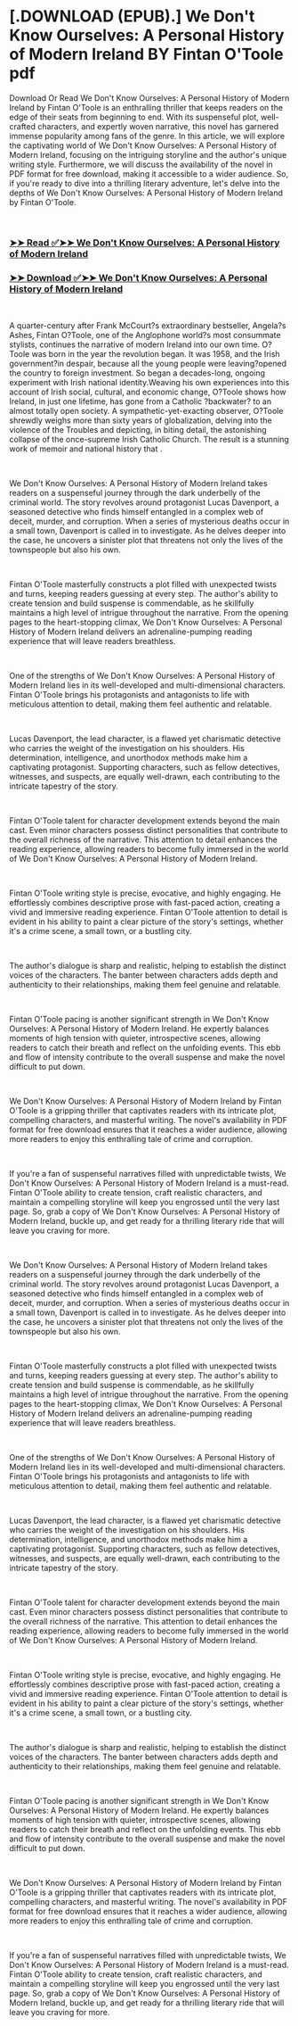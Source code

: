 # [.DOWNLOAD (EPUB).] We Don't Know Ourselves: A Personal History of Modern Ireland BY Fintan O'Toole pdf

<p>Download Or Read We Don't Know Ourselves: A Personal History of Modern Ireland by Fintan O'Toole is an enthralling thriller that keeps readers on the edge of their seats from beginning to end. With its suspenseful plot, well-crafted characters, and expertly woven narrative, this novel has garnered immense popularity among fans of the genre. In this article, we will explore the captivating world of We Don't Know Ourselves: A Personal History of Modern Ireland, focusing on the intriguing storyline and the author's unique writing style. Furthermore, we will discuss the availability of the novel in PDF format for free download, making it accessible to a wider audience. So, if you're ready to dive into a thrilling literary adventure, let's delve into the depths of We Don't Know Ourselves: A Personal History of Modern Ireland by Fintan O'Toole.</p>
<p>&nbsp;</p>

### [➤➤ Read ✅➤➤ We Don't Know Ourselves: A Personal History of Modern Ireland](https://realpdfbooksdrive.blogspot.com/id/56769525)

### [➤➤ Download ✅➤➤ We Don't Know Ourselves: A Personal History of Modern Ireland](https://realpdfbooksdrive.blogspot.com/id/56769525)

<p>&nbsp;</p>
<p>A quarter-century after Frank McCourt?s extraordinary bestseller, Angela?s Ashes, Fintan O?Toole, one of the Anglophone world?s most consummate stylists, continues the narrative of modern Ireland into our own time. O?Toole was born in the year the revolution began. It was 1958, and the Irish government?in despair, because all the young people were leaving?opened the country to foreign investment. So began a decades-long, ongoing experiment with Irish national identity.Weaving his own experiences into this account of Irish social, cultural, and economic change, O?Toole shows how Ireland, in just one lifetime, has gone from a Catholic ?backwater? to an almost totally open society. A sympathetic-yet-exacting observer, O?Toole shrewdly weighs more than sixty years of globalization, delving into the violence of the Troubles and depicting, in biting detail, the astonishing collapse of the once-supreme Irish Catholic Church. The result is a stunning work of memoir and national history that .</p>
<p>&nbsp;</p>
<p>We Don't Know Ourselves: A Personal History of Modern Ireland takes readers on a suspenseful journey through the dark underbelly of the criminal world. The story revolves around protagonist Lucas Davenport, a seasoned detective who finds himself entangled in a complex web of deceit, murder, and corruption. When a series of mysterious deaths occur in a small town, Davenport is called in to investigate. As he delves deeper into the case, he uncovers a sinister plot that threatens not only the lives of the townspeople but also his own.</p>
<p>&nbsp;</p>
<p>Fintan O'Toole masterfully constructs a plot filled with unexpected twists and turns, keeping readers guessing at every step. The author's ability to create tension and build suspense is commendable, as he skillfully maintains a high level of intrigue throughout the narrative. From the opening pages to the heart-stopping climax, We Don't Know Ourselves: A Personal History of Modern Ireland delivers an adrenaline-pumping reading experience that will leave readers breathless.</p>
<p>&nbsp;</p>
<p>One of the strengths of We Don't Know Ourselves: A Personal History of Modern Ireland lies in its well-developed and multi-dimensional characters. Fintan O'Toole brings his protagonists and antagonists to life with meticulous attention to detail, making them feel authentic and relatable.</p>
<p>&nbsp;</p>
<p>Lucas Davenport, the lead character, is a flawed yet charismatic detective who carries the weight of the investigation on his shoulders. His determination, intelligence, and unorthodox methods make him a captivating protagonist. Supporting characters, such as fellow detectives, witnesses, and suspects, are equally well-drawn, each contributing to the intricate tapestry of the story.</p>
<p>&nbsp;</p>
<p>Fintan O'Toole talent for character development extends beyond the main cast. Even minor characters possess distinct personalities that contribute to the overall richness of the narrative. This attention to detail enhances the reading experience, allowing readers to become fully immersed in the world of We Don't Know Ourselves: A Personal History of Modern Ireland.</p>
<p>&nbsp;</p>
<p>Fintan O'Toole writing style is precise, evocative, and highly engaging. He effortlessly combines descriptive prose with fast-paced action, creating a vivid and immersive reading experience. Fintan O'Toole attention to detail is evident in his ability to paint a clear picture of the story's settings, whether it's a crime scene, a small town, or a bustling city.</p>
<p>&nbsp;</p>
<p>The author's dialogue is sharp and realistic, helping to establish the distinct voices of the characters. The banter between characters adds depth and authenticity to their relationships, making them feel genuine and relatable.</p>
<p>&nbsp;</p>
<p>Fintan O'Toole pacing is another significant strength in We Don't Know Ourselves: A Personal History of Modern Ireland. He expertly balances moments of high tension with quieter, introspective scenes, allowing readers to catch their breath and reflect on the unfolding events. This ebb and flow of intensity contribute to the overall suspense and make the novel difficult to put down.</p>
<p>&nbsp;</p>
<p>We Don't Know Ourselves: A Personal History of Modern Ireland by Fintan O'Toole is a gripping thriller that captivates readers with its intricate plot, compelling characters, and masterful writing. The novel's availability in PDF format for free download ensures that it reaches a wider audience, allowing more readers to enjoy this enthralling tale of crime and corruption.</p>
<p>&nbsp;</p>
<p>If you're a fan of suspenseful narratives filled with unpredictable twists, We Don't Know Ourselves: A Personal History of Modern Ireland is a must-read. Fintan O'Toole ability to create tension, craft realistic characters, and maintain a compelling storyline will keep you engrossed until the very last page. So, grab a copy of We Don't Know Ourselves: A Personal History of Modern Ireland, buckle up, and get ready for a thrilling literary ride that will leave you craving for more.</p>
<p>&nbsp;</p>
<p>We Don't Know Ourselves: A Personal History of Modern Ireland takes readers on a suspenseful journey through the dark underbelly of the criminal world. The story revolves around protagonist Lucas Davenport, a seasoned detective who finds himself entangled in a complex web of deceit, murder, and corruption. When a series of mysterious deaths occur in a small town, Davenport is called in to investigate. As he delves deeper into the case, he uncovers a sinister plot that threatens not only the lives of the townspeople but also his own.</p>
<p>&nbsp;</p>
<p>Fintan O'Toole masterfully constructs a plot filled with unexpected twists and turns, keeping readers guessing at every step. The author's ability to create tension and build suspense is commendable, as he skillfully maintains a high level of intrigue throughout the narrative. From the opening pages to the heart-stopping climax, We Don't Know Ourselves: A Personal History of Modern Ireland delivers an adrenaline-pumping reading experience that will leave readers breathless.</p>
<p>&nbsp;</p>
<p>One of the strengths of We Don't Know Ourselves: A Personal History of Modern Ireland lies in its well-developed and multi-dimensional characters. Fintan O'Toole brings his protagonists and antagonists to life with meticulous attention to detail, making them feel authentic and relatable.</p>
<p>&nbsp;</p>
<p>Lucas Davenport, the lead character, is a flawed yet charismatic detective who carries the weight of the investigation on his shoulders. His determination, intelligence, and unorthodox methods make him a captivating protagonist. Supporting characters, such as fellow detectives, witnesses, and suspects, are equally well-drawn, each contributing to the intricate tapestry of the story.</p>
<p>&nbsp;</p>
<p>Fintan O'Toole talent for character development extends beyond the main cast. Even minor characters possess distinct personalities that contribute to the overall richness of the narrative. This attention to detail enhances the reading experience, allowing readers to become fully immersed in the world of We Don't Know Ourselves: A Personal History of Modern Ireland.</p>
<p>&nbsp;</p>
<p>Fintan O'Toole writing style is precise, evocative, and highly engaging. He effortlessly combines descriptive prose with fast-paced action, creating a vivid and immersive reading experience. Fintan O'Toole attention to detail is evident in his ability to paint a clear picture of the story's settings, whether it's a crime scene, a small town, or a bustling city.</p>
<p>&nbsp;</p>
<p>The author's dialogue is sharp and realistic, helping to establish the distinct voices of the characters. The banter between characters adds depth and authenticity to their relationships, making them feel genuine and relatable.</p>
<p>&nbsp;</p>
<p>Fintan O'Toole pacing is another significant strength in We Don't Know Ourselves: A Personal History of Modern Ireland. He expertly balances moments of high tension with quieter, introspective scenes, allowing readers to catch their breath and reflect on the unfolding events. This ebb and flow of intensity contribute to the overall suspense and make the novel difficult to put down.</p>
<p>&nbsp;</p>
<p>We Don't Know Ourselves: A Personal History of Modern Ireland by Fintan O'Toole is a gripping thriller that captivates readers with its intricate plot, compelling characters, and masterful writing. The novel's availability in PDF format for free download ensures that it reaches a wider audience, allowing more readers to enjoy this enthralling tale of crime and corruption.</p>
<p>&nbsp;</p>
<p>If you're a fan of suspenseful narratives filled with unpredictable twists, We Don't Know Ourselves: A Personal History of Modern Ireland is a must-read. Fintan O'Toole ability to create tension, craft realistic characters, and maintain a compelling storyline will keep you engrossed until the very last page. So, grab a copy of We Don't Know Ourselves: A Personal History of Modern Ireland, buckle up, and get ready for a thrilling literary ride that will leave you craving for more.</p>
<p>&nbsp;</p>
